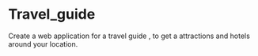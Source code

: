 # Travel_guide
Create a web application for a travel guide , to get a attractions and hotels around your location.
